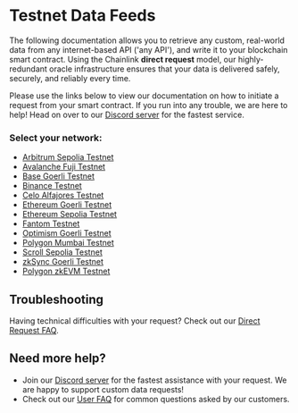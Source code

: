 # Testnet Data Feeds

The following documentation allows you to retrieve any custom, real-world data from any internet-based API ('any API'), and write it to your blockchain smart contract. Using the Chainlink **direct request** model, our highly-redundant oracle infrastructure ensures that your data is delivered safely, securely, and reliably every time. 

Please use the links below to view our documentation on how to initiate a request from your smart contract. If you run into any trouble, we are here to help! Head on over to our [Discord server](https://discord.gg/AJ66pRz4) for the fastest service.

### Select your network:

* [Arbitrum Sepolia Testnet](/services/direct-request-jobs/testnets/Arbitrum-Sepolia-Testnet-Jobs)
* [Avalanche Fuji Testnet](/services/direct-request-jobs/testnets/Avalanche-Fuji-Testnet-Jobs)
* [Base Goerli Testnet](/services/direct-request-jobs/testnets/Base-Goerli-Testnet-Jobs)
* [Binance Testnet](/services/direct-request-jobs/testnets/Binance-Testnet-Jobs)
* [Celo Alfajores Testnet](/services/direct-request-jobs/testnets/Celo-Alfajores-Testnet-Jobs)
* [Ethereum Goerli Testnet](/services/direct-request-jobs/testnets/Ethereum-Goerli-Testnet-Jobs)
* [Ethereum Sepolia Testnet](/services/direct-request-jobs/testnets/Ethereum-Sepolia-Testnet-Jobs)
* [Fantom Testnet](/services/direct-request-jobs/testnets/Fantom-Testnet-Jobs)
* [Optimism Goerli Testnet](/services/direct-request-jobs/testnets/Optimism-Goerli-Testnet-Jobs)
* [Polygon Mumbai Testnet](/services/direct-request-jobs/testnets/Polygon-Mumbai-Testnet-Jobs)
* [Scroll Sepolia Testnet](/services/direct-request-jobs/testnets/Scroll-Sepolia-Testnet-Jobs)
* [zkSync Goerli Testnet](/services/direct-request-jobs/testnets/zkSync-Goerli-Testnet-Jobs)
* [Polygon zkEVM Testnet](/services/direct-request-jobs/testnets/Polygon-zkEVM-Testnet-Jobs)

## Troubleshooting

Having technical difficulties with your request? Check out our [Direct Request FAQ](/knowledgebase/faq/Chainlink-Users#direct-request-jobs).

## Need more help?
* Join our [Discord server](https://discord.gg/AJ66pRz4) for the fastest assistance with your request. We are happy to support custom data requests!
* Check out our [User FAQ](/knowledgebase/faq/Chainlink-Users "FAQ - Chainlink Data Consumers") for common questions asked by our customers.